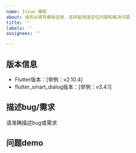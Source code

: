 ```yaml
---
name: Issue 模板
about: 请务必填写模板信息，这样能快速定位问题和解决问题
title: ''
labels: ''
assignees: ''

---
```


## 版本信息
- Flutter版本：[举例：v2.10.4]
- flutter_smart_dialog版本：[举例：v3.4.1]

## 描述bug/需求
请准确描述bug或需求

## 问题demo
<!-- 提供可复现问题的最简demo（可执行的main文件），可以节省大量的沟通时间，能快速定位和解决问题 -->
